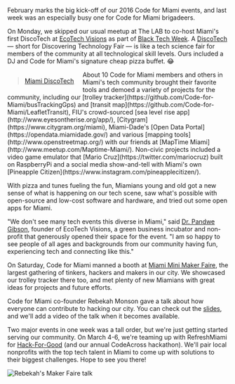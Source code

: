 February marks the big kick-off of our 2016 Code for Miami events, and last week was an especially busy one for Code for Miami brigadeers. 

On Monday, we skipped our usual meetup at The LAB to co-host Miami's first DiscoTech at [EcoTech Visions](http://www.ecotechvisions.com/) as part of [Black Tech Week](http://blacktechweek.com/). A [DiscoTech](http://detroitdjc.org/?page_id=23) — short for Discovering Technology Fair — is like a tech science fair for members of the community at all technological skill levels. Ours included a DJ and Code for Miami's signature cheap pizza buffet. 😂


<div style="float: left; margin-right: 20px;"><blockquote class="imgur-embed-pub" lang="en" data-id="a/JE84K"><a href="//imgur.com/a/JE84K">Miami DiscoTech</a></blockquote>
<script async src="//s.imgur.com/min/embed.js" charset="utf-8"></script></div>
About 10 Code for Miami members and others in Miami's tech community brought their favorite tools and demoed a variety of projects for the community, including our [trolley tracker](https://github.com/Code-for-Miami/busTrackingGps) and [transit map](https://github.com/Code-for-Miami/LeafletTransit), FIU's crowd-sourced [sea level rise app](http://www.eyesontherise.org/app/), [Citygram](https://www.citygram.org/miami), Miami-Dade's [Open Data Portal](https://opendata.miamidade.gov/) and various [mapping tools](http://www.openstreetmap.org/) with our friends at [MapTime Miami](http://www.meetup.com/Maptime-Miami/). Non-civic projects included a video game emulator that [Mario Cruz](https://twitter.com/mariocruz) built on RaspberryPi and a social media show-and-tell with Miami's own [Pineapple Citizen](https://www.instagram.com/pineapplecitizen/).

With pizza and tunes fueling the fun, Miamians young and old got a new sense of what is happening on our tech scene, saw what's possible with open-source and low-cost software and hardware, and tried out some open apps for Miami. 

"We don't see many tech events this diverse in Miami," said [Dr. Pandwe Gibson](https://twitter.com/PandweGibson), founder of EcoTech Visions, a green business incubator and non-profit that generously opened their space for the event. "I am so happy to see people of all ages and backgrounds from our community having fun, experiencing tech and connecting like this."

On Saturday, Code for Miami manned a booth at [Miami Mini Maker Faire](http://makerfairemiami.com/), the largest gathering of tinkers, hackers and makers in our city. We showcased our trolley tracker there too, and met plenty of new Miamians with great ideas for projects and future efforts.

Code for Miami co-founder Rebekah Monson gave a talk about how everyone can contribute to hacking our city. You can check out the [slides](https://docs.google.com/presentation/d/13A6kuaYN_wvuPPH_SBvnT2VgZtzJxRaG4sG87gjmhv8/edit?usp=sharing), and we'll add a video of the talk when it becomes available.

Two major events in one week was a tall order, but we're just getting started serving our community. On March 4-6, we're teaming up with RefreshMiami for [Hack-For-Good](https://www.eventbrite.com/e/2016-hack-for-good-tickets-21462957283) (and our annual CodeAcross hackathon). We'll pair local nonprofits with the top tech talent in Miami to come up with solutions to their biggest challenges. Hope to see you there!

![Rebekah's Maker Faire talk](http://i.imgur.com/GYEwHFv.jpg?1 "Rebekah's Maker Faire talk")


